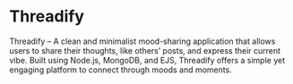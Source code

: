 # Threadify
Threadify – A clean and minimalist mood-sharing application that allows users to share their thoughts, like others’ posts, and express their current vibe. Built using Node.js, MongoDB, and EJS, Threadify offers a simple yet engaging platform to connect through moods and moments.
